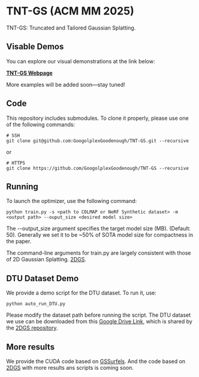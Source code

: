 # TNT-GS (ACM MM 2025)
TNT-GS: Truncated and Tailored Gaussian Splatting.

## Visable Demos

You can explore our visual demonstrations at the link below:

[**TNT-GS Webpage**](https://googolplexgoodenough.github.io/TNT-GS-webpage/)

More examples will be added soon—stay tuned!

## Code


This repository includes submodules. To clone it properly, please use one of the following commands:
```shell
# SSH
git clone git@github.com:GoogolplexGoodenough/TNT-GS.git --recursive
```
or
```shell
# HTTPS
git clone https://github.com/GoogolplexGoodenough/TNT-GS --recursive
```


## Running

To launch the optimizer, use the following command:

```shell
python train.py -s <path to COLMAP or NeRF Synthetic dataset> -m <output path> --ouput_size <desired model size>
```

The --output_size argument specifies the target model size (MB). (Default: 50). Generally we set it to be ~50% of SOTA model size for compactness in the paper.

The command-line arguments for train.py are largely consistent with those of 2D Gaussian Splatting. [2DGS](https://github.com/hbb1/2d-gaussian-splatting).


## DTU Dataset Demo

We provide a demo script for the DTU dataset. To run it, use:

```shell
python auto_run_DTU.py
```

Please modify the dataset path before running the script. The DTU dataset we use can be downloaded from this [Google Drive Link](https://drive.google.com/drive/folders/1SJFgt8qhQomHX55Q4xSvYE2C6-8tFll9), which is shared by the [2DGS repository](https://github.com/hbb1/2d-gaussian-splatting).


## More results

We provide the CUDA code based on [GSSurfels](https://github.com/turandai/gaussian_surfels.git). And the code based on [2DGS](https://github.com/hbb1/2d-gaussian-splatting) with more results ans scripts is coming soon.